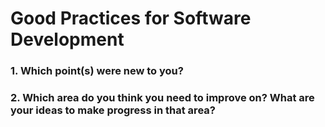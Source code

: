 # Good Practices for Software Development
### 1. Which point(s) were new to you?
### 2. Which area do you think you need to improve on? What are your ideas to make progress in that area?
